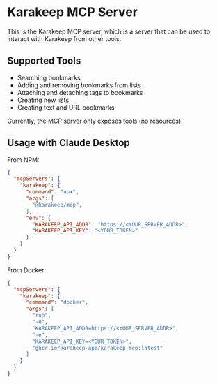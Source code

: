 # Karakeep MCP Server

This is the Karakeep MCP server, which is a server that can be used to interact with Karakeep from other tools.

## Supported Tools

- Searching bookmarks
- Adding and removing bookmarks from lists
- Attaching and detaching tags to bookmarks
- Creating new lists
- Creating text and URL bookmarks

Currently, the MCP server only exposes tools (no resources).

## Usage with Claude Desktop

From NPM:

```json
{
  "mcpServers": {
    "karakeep": {
      "command": "npx",
      "args": [
        "@karakeep/mcp",
      ],
      "env": {
        "KARAKEEP_API_ADDR": "https://<YOUR_SERVER_ADDR>",
        "KARAKEEP_API_KEY": "<YOUR_TOKEN>"
      }
    }
  }
}
```

From Docker:

```json
{
  "mcpServers": {
    "karakeep": {
      "command": "docker",
      "args": [
        "run",
        "-e",
        "KARAKEEP_API_ADDR=https://<YOUR_SERVER_ADDR>",
        "-e",
        "KARAKEEP_API_KEY=<YOUR_TOKEN>",
        "ghcr.io/karakeep-app/karakeep-mcp:latest"
      ]
    }
  }
}
```
